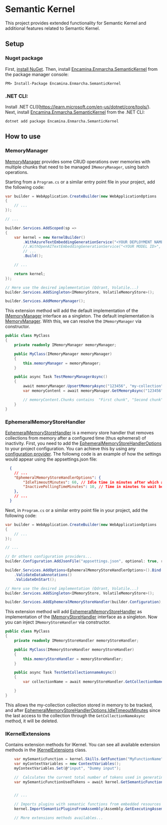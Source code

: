 ﻿# Semantic Kernel

This project provides extended functionality for Semantic Kernel and additional features related to Semantic Kernel.

## Setup

### Nuget package

First, [install NuGet](http://docs.nuget.org/docs/start-here/installing-nuget). Then, install [Encamina.Enmarcha.SemanticKernel](https://www.nuget.org/packages/Encamina.Enmarcha.SemanticKernel) from the package manager console:

    PM> Install-Package Encamina.Enmarcha.SemanticKernel

### .NET CLI:

Install .NET CLI](https://learn.microsoft.com/en-us/dotnet/core/tools/). Next, install [Encamina.Enmarcha.SemanticKernel](https://www.nuget.org/packages/Encamina.Enmarcha.SemanticKernel) from the .NET CLI:

    dotnet add package Encamina.Enmarcha.SemanticKernel

## How to use

### MemoryManager

[MemoryManager](./MemoryManager.cs) provides some CRUD operations over memories with multiple chunks that need to be managed `IMemoryManager`, using batch operations. 
 
Starting from a `Program.cs` or a similar entry point file in your project, add the following code:

```csharp
var builder = WebApplication.CreateBuilder(new WebApplicationOptions
{
    // ...
});

// ... 

builder.Services.AddScoped(sp =>
{
    var kernel = new KernelBuilder()
        .WithAzureTextEmbeddingGenerationService("<YOUR DEPLOYMENT NAME>", "<YOUR AZURE ENDPOINT>", "<YOUR API KEY>")
        //.WithOpenAITextEmbeddingGenerationService("<YOUR MODEL ID>", "<YOUR API KEY>")
        // ...
        .Build();

    // ...

    return kernel;
});

// Here use the desired implementation (Qdrant, Volatile...)
builder.Services.AddSingleton<IMemoryStore, VolatileMemoryStore>();

builder.Services.AddMemoryManager();
```

This extension method will add the default implementation of the [IMemoryManager](../Encamina.Enmarcha.SemanticKernel.Abstractions/IMemoryManager.cs) interface as a singleton. The default implementation is [MemoryManager](./MemoryManager.cs). With this, we can resolve the `IMemoryManager` via constructor.

```csharp
public class MyClass
{
    private readonly IMemoryManager memoryManager;

    public MyClass(IMemoryManager memoryManager)
    {
        this.memoryManager = memoryManager;
    }

    public async Task TestMemoryManagerAsync()
    {
        await memoryManager.UpsertMemoryAsync("123456", "my-collection", new List<string>() { "First chunk", "Second chunk", "Third chunk" }, CancellationToken.None);
        var memoryContent = await memoryManager.GetMemoryAsync("123456", "my-collection", CancellationToken.None);

        // memoryContent.Chunks contains  "First chunk", "Second chunk", "Third chunk" chunks
    }
}
```
### EphemeralMemoryStoreHandler

[EphemeralMemoryStoreHandler](./EphemeralMemoryStoreHandler.cs) is a memory store handler that removes collections from memory after a configured time (thus ephemeral) of inactivity. First, you need to add the [EphemeralMemoryStoreHandlerOptions](./Options/EphemeralMemoryStoreHandlerOptions.cs) to your project configuration. You can achieve this by using any [configuration provider](https://learn.microsoft.com/en-us/dotnet/core/extensions/configuration). The followng code is an example of how the settings would appear using the appsettings.json file:

```json
  {
    // ...
    "EphemeralMemoryStoreHandlerOptions": {    
        "IdleTimeoutMinutes": 60, // Idle time in minutes after which a memory is considered inactive and can be removed from the memory store.
        "InactivePollingTimeMinutes": 10, // Time in minutes to wait before polling for inactive memories
    },
    // ...
  }
```

Next, in `Program.cs` or a similar entry point file in your project, add the following code:

```csharp
var builder = WebApplication.CreateBuilder(new WebApplicationOptions
{
    // ...
});

// ... 

// Or others configuration providers...
builder.Configuration.AddJsonFile("appsettings.json", optional: true, reloadOnChange: true); 

builder.Services.AddOptions<EphemeralMemoryStoreHandlerOptions>().Bind(builder.Configuration.GetSection(nameof(EphemeralMemoryStoreHandlerOptions)))
    .ValidateDataAnnotations()
    .ValidateOnStart();

// Here use the desired implementation (Qdrant, Volatile...)
builder.Services.AddSingleton<IMemoryStore, VolatileMemoryStore>();

builder.Services.AddEphemeralMemoryStoreHandler(builder.Configuration);
```

This extension method will add [EphemeralMemoryStoreHandler](./EphemeralMemoryStoreHandler.cs.cs) as implementation of the [IMemoryStoreHandler](../Encamina.Enmarcha.SemanticKernel.Abstractions/IMemoryStoreHandler.cs) interface as a singleton. Now you can inject `IMemoryStoreHandler` via constructor.

```csharp
public class MyClass
{
    private readonly IMemoryStoreHandler memoryStoreHandler;

    public MyClass(IMemoryStoreHandler memoryStoreHandler)
    {
        this.memoryStoreHandler = memoryStoreHandler;
    }

    public async Task TestGetCollectionnameAsync()
    {
        var collectionName = await memoryStoreHandler.GetCollectionNameAsync("my-collection", CancellationToken.None);

    }
}
```

This allows the my-collection collection stored in memory to be tracked, and after [EphemeralMemoryStoreHandlerOptions.IdleTimeoutMinutes](./Options/EphemeralMemoryStoreHandlerOptions.cs) since the last access to the collection through the `GetCollectionNameAsync` method, it will be deleted.

### IKernelExtensions

Contains extension methods for IKernel. You can see all available extension methods in the [IKernelExtensions](./Extensions/IKernelExtensions.cs) class.

```csharp
    var mySemanticFunction = kernel.Skills.GetFunction("MyFunctionName");
    var myContextVariables = new ContextVariables();
    myContextVariables.Set(@"input", "Dummy input");

    //  Calculates the current total number of tokens used in generating a prompt of a mySemanticFunction from embedded resources in an assembly, using myContextVariables.
    var mySemanticFunctionUsedTokens = await kernel.GetSemanticFunctionUsedTokensAsync(mySemanticFunction, Assembly.GetExecutingAssembly(), myContextVariables, ILengthFunctions.LengthByTokenCount, CancellationToken.None);


    // ...

    // Imports plugins with semantic functions from embedded resources in an assembly that represents their prompt and configuration files.
    kernel.ImportSemanticPluginsFromAssembly(Assembly.GetExecutingAssembly());

    // More extensions methods availables...
```